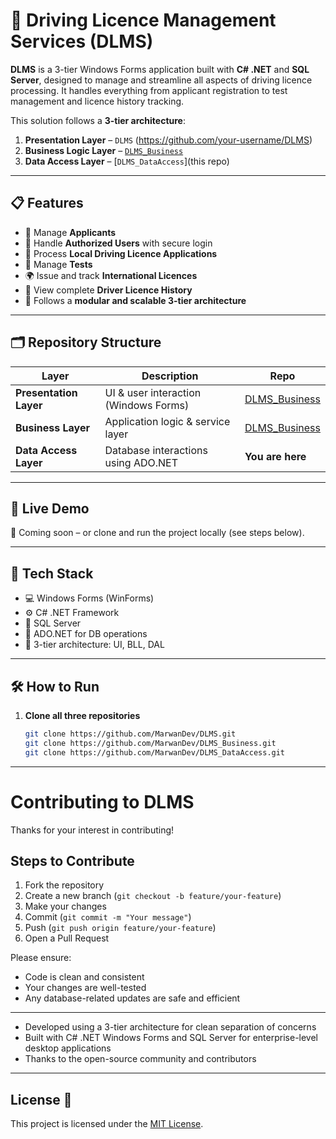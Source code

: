 # 🚗 Driving Licence Management Services (DLMS)

**DLMS** is a 3-tier Windows Forms application built with **C# .NET** and **SQL Server**, designed to manage and streamline all aspects of driving licence processing. It handles everything from applicant registration to test management and licence history tracking.

This solution follows a **3-tier architecture**:
1. **Presentation Layer** – `DLMS` (https://github.com/your-username/DLMS)
2. **Business Logic Layer** – [`DLMS_Business`](https://github.com/your-username/DLMS_Business)
3. **Data Access Layer** – [`DLMS_DataAccess`](this repo)

---

## 📋 Features

- 👥 Manage **Applicants**
- 🔐 Handle **Authorized Users** with secure login
- 📝 Process **Local Driving Licence Applications**
- 🧪 Manage **Tests**
- 🌍 Issue and track **International Licences**
- 📜 View complete **Driver Licence History**
- 🧠 Follows a **modular and scalable 3-tier architecture**

---

## 🗂 Repository Structure

| Layer | Description | Repo |
|-------|-------------|------|
| **Presentation Layer** | UI & user interaction (Windows Forms) | [DLMS_Business](https://github.com/MarwanDev/DLMS) |
| **Business Layer** | Application logic & service layer | [DLMS_Business](https://github.com/MarwanDev/DLMS_Business) |
| **Data Access Layer** | Database interactions using ADO.NET | **You are here** |

---

## 🚀 Live Demo

🔗 Coming soon – or clone and run the project locally (see steps below).

---

## 🧰 Tech Stack

- 💻 Windows Forms (WinForms)
- ⚙️ C# .NET Framework
- 🧱 SQL Server
- 📡 ADO.NET for DB operations
- 🧠 3-tier architecture: UI, BLL, DAL

---

## 🛠️ How to Run

1. **Clone all three repositories**
   ```bash
   git clone https://github.com/MarwanDev/DLMS.git
   git clone https://github.com/MarwanDev/DLMS_Business.git
   git clone https://github.com/MarwanDev/DLMS_DataAccess.git
---

# Contributing to DLMS

Thanks for your interest in contributing!

## Steps to Contribute

1. Fork the repository
2. Create a new branch (`git checkout -b feature/your-feature`)
3. Make your changes
4. Commit (`git commit -m "Your message"`)
5. Push (`git push origin feature/your-feature`)
6. Open a Pull Request

Please ensure:
- Code is clean and consistent
- Your changes are well-tested
- Any database-related updates are safe and efficient
---

- Developed using a 3-tier architecture for clean separation of concerns
- Built with C# .NET Windows Forms and SQL Server for enterprise-level desktop applications
- Thanks to the open-source community and contributors
---

## License 📜
This project is licensed under the [MIT License](LICENSE).  
